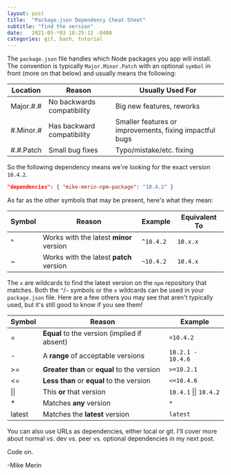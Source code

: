 ```yaml
---
layout: post
title:  "Package.json Dependency Cheat Sheet"
subtitle: "find the version"
date:   2021-05-*03 18:25:12 -0400
categories: git, bash, tutorial
---
```

The `package.json` file handles which Node packages you app will install. The convention is typically `Major.Minor.Patch` with an optional `symbol` in front (more on that below) and usually means the following:

| Location | Reason | Usually Used For |
|---|---|---|
| Major.#.# | No backwards compatibility | Big new features, reworks |
| #.Minor.# | Has backward compatibility | Smaller features or improvements, fixing impactful bugs |
| #.#.Patch | Small bug fixes | Typo/mistake/etc. fixing |

So the following dependency means we're looking for the exact version `10.4.2`.
```json
"dependencies": { "mike-merin-npm-package": "10.4.2" }
```

 As far as the other symbols that may be present, here's what they mean:

| Symbol | Reason | Example | Equivalent To |
|---|---|---|---|
| ^ | Works with the latest **minor** version | `^10.4.2` | `10.x.x` |
| ~ | Works with the latest **patch** version | `~10.4.2` | `10.4.x` |

The `x` are wildcards to find the latest version on the `npm` repository that matches. Both the `^`/`~` symbols or the `x` wildcards can be used in your `package.json` file. Here are a few others you may see that aren't typically used, but it's still good to know if you see them!

| Symbol | Reason | Example |
|---|---|---|
| = | **Equal** to the version (implied if absent) | `=10.4.2` |
| - | A **range** of acceptable versions | `10.2.1 - 10.4.6` |
| >= | **Greater than** or **equal** to the version | `>=10.2.1` |
| <= | **Less than** or **equal** to the version | `<=10.4.6` |
| \|\| | This **or** that version | `10.4.1` \|\| `10.4.2` |
| * | Matches **any** version | `*` |
| latest | Matches the **latest** version | `latest` |

You can also use URLs as dependencies, either local or git. I'll cover more about normal vs. dev vs. peer vs. optional dependencies in my next post.

Code on.

-Mike Merin
